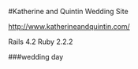 #Katherine and Quintin Wedding Site

http://www.katherineandquintin.com/

Rails 4.2
Ruby 2.2.2

###wedding day
